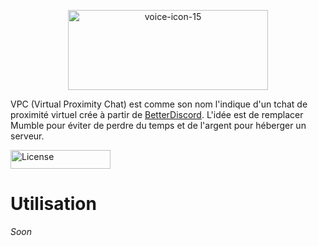 <p align="center">
  <img src="https://i.ibb.co/dfvyRxC/voice-icon-15.png" alt="voice-icon-15" border="0" height="128" width="320">
<p>
  
VPC (Virtual Proximity Chat) est comme son nom l'indique d'un tchat de proximité virtuel crée à partir de [BetterDiscord](https://betterdiscord.app/). L'idée est de remplacer Mumble pour éviter de perdre du temps et de l'argent pour héberger un serveur.

<p>
  <a href="https://creativecommons.org/licenses/by-nc-sa/4.0/legalcode"><img src="https://i.ibb.co/ysmV8YS/License.png" alt="License" border="0" width="160" height="30"></a>
</p>

# Utilisation

*Soon*
